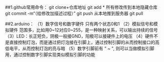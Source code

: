 ##1.github常用命令：
  git clone+仓库地址
  git add * 所有修改传到本地隐藏仓库
  git commit -m“（给修改加描述过程）”
  git push 从本地推到服务器
  git pull

##2.arduino：
（1）数字信号和数字硬件  只有两个状态0和1
（2）模拟信号和模拟硬件 范围多，比如用0~12对应0~255，是一种映射关系，可以输出持续的信号
（3）LED：长正短负，阴极一般接GND，阳极可以接硬件上的电压
（4）硬件不是直接控制灯泡，而是通过把灯泡接在引脚上，通过控制引脚的从而控制接口的高低电平，从而控制灯泡的亮与暗
（5）数字引脚前有 " ~ ", 则可以当做模拟引脚用，通过控制数字引脚实现类似模拟引脚的功能
